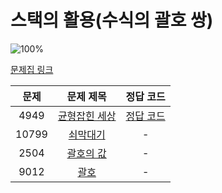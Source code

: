 # 스택의 활용(수식의 괄호 쌍)

![100%](https://progress-bar.dev/1/?scale=4&title=progress&width=500&color=babaca&suffix=/4)

[문제집 링크](https://www.acmicpc.net/workbook/view/7312)

| 문제 | 문제 제목 | 정답 코드 |
| :--: | :--: | :--: |
| 4949 | [균형잡힌 세상](https://www.acmicpc.net/problem/4949) | [정답 코드](../0x08/solutions/4949.cpp) |
| 10799 | [쇠막대기](https://www.acmicpc.net/problem/10799) | - |
| 2504 | [괄호의 값](https://www.acmicpc.net/problem/2504) | - |
| 9012 | [괄호](https://www.acmicpc.net/problem/9012) | - |
